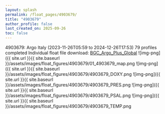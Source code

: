```yaml
---
layout: splash
permalink: /float_pages/4903679/
title: "4903679"
author_profile: false
last_created_on: 2025-09-26
toc: false
---
```

 
4903679: Argo Italy (2023-11-26T05:59 to 2024-12-26T17:53)
79 profiles completed
Individual float file download: [BGC_Argo_Plus_Global](https://ftp.soest.hawaii.edu/bgc_argo_plus/Individual_Floats/outliers_removed/4903679_Sprof_processed.nc)
![img-png]({{ site.url }}{{ site.baseurl }}/assets/images/float_figures/4903679/01_4903679_map.png
![img-png]({{ site.url }}{{ site.baseurl }}/assets/images/float_figures/4903679/4903679_DOXY.png
![img-png]({{ site.url }}{{ site.baseurl }}/assets/images/float_figures/4903679/4903679_PRES.png
![img-png]({{ site.url }}{{ site.baseurl }}/assets/images/float_figures/4903679/4903679_PSAL.png
![img-png]({{ site.url }}{{ site.baseurl }}/assets/images/float_figures/4903679/4903679_TEMP.png
